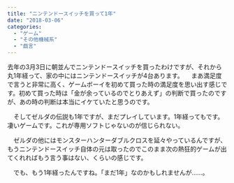 ```yaml
---
title: "ニンテンドースイッチを買って1年"
date: "2018-03-06"
categories: 
  - "ゲーム"
  - "その他機械系"
  - "戯言"
---
```


去年の3月3日に朝並んでニンテンドースイッチを買ったわけですが、それから丸1年経って、家の中にはニンテンドースイッチが4台あります。 　まあ満足度で言うと非常に高く、ゲームボーイを初めて買った時の満足度を思い出す感じです。初めて買った時は「金が余っているのでとりあえず」の判断で買ったのですが、あの時の判断は本当にイケていたと思うのです。

　そしてゼルダの伝説も1年ですが、まだプレイしています。1年経ってもです。凄いゲームです。これが専用ソフトじゃないのが信じられない。

　ゼルダの他にはモンスターハンターダブルクロスを延々やっているんですが、もうニンテンドースイッチ自体の元は取ったのでこのまま次の熱狂的ゲームが出てくれればもう言う事はない、くらいの感じです。

　でも、もう1年経ったんですね。「まだ1年」なのかもしれませんが……。
